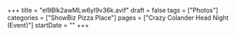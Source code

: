 +++
title = "el9Blk2awMLw6yl9v36k.avif"
draft = false
tags = ["Photos"]
categories = ["ShowBiz Pizza Place"]
pages = ["Crazy Colander Head Night (Event)"]
startDate = ""
+++
